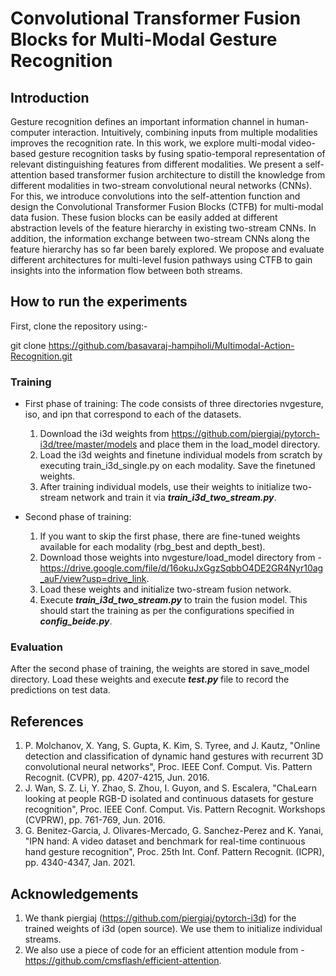 # Convolutional Transformer Fusion Blocks for Multi-Modal Gesture Recognition

## Introduction
Gesture recognition defines an important information channel in human-computer interaction. Intuitively, combining inputs from multiple modalities improves the recognition rate. In this work, we explore multi-modal video-based gesture recognition tasks by fusing spatio-temporal representation of relevant distinguishing features from different modalities. We present a self-attention based transformer fusion architecture to distill the knowledge from different modalities in two-stream convolutional neural networks (CNNs). For this, we introduce convolutions into the self-attention function and design the Convolutional Transformer Fusion Blocks (CTFB) for multi-modal data fusion. These fusion blocks can be easily added at different abstraction levels of the feature hierarchy in existing two-stream CNNs. In addition, the information exchange between two-stream CNNs along the feature hierarchy has so far been barely explored. We propose and evaluate different architectures for multi-level fusion pathways using CTFB to gain insights into the information flow between both streams.

## How to run the experiments
First, clone the repository using:-

git clone https://github.com/basavaraj-hampiholi/Multimodal-Action-Recognition.git

### Training

- First phase of training:
   The code consists of three directories nvgesture, iso, and ipn that correspond to each of the datasets.
   1. Download the i3d weights from https://github.com/piergiaj/pytorch-i3d/tree/master/models and place them in the load_model directory. 
   2. Load the i3d weights and finetune individual models from scratch by executing train_i3d_single.py on each modality. Save the finetuned weights.
   3. After training individual models, use their weights to initialize two-stream network and train it via <b><i>train_i3d_two_stream.py</i></b>.
      
- Second phase of training:  
   1. If you want to skip the first phase, there are fine-tuned weights available for each modality (rbg_best and depth_best).
   2. Download those weights into nvgesture/load_model directory from - 
      https://drive.google.com/file/d/16okuJxGgzSqbbO4DE2GR4Nyr10ag_auF/view?usp=drive_link.
   3. Load these weights and initialize two-stream fusion network. 
   4. Execute <b><i>train_i3d_two_stream.py</i></b> to train the fusion model.
      This should start the training as per the configurations specified in <b><i>config_beide.py</i></b>.

### Evaluation

After the second phase of training, the weights are stored in save_model directory.
Load these weights and execute <b><i>test.py</i></b> file to record the predictions on test data.


## References
1. P. Molchanov, X. Yang, S. Gupta, K. Kim, S. Tyree, and J. Kautz, "Online detection and classification of dynamic hand gestures with recurrent 3D convolutional neural networks", Proc. IEEE Conf. Comput. Vis. Pattern Recognit. (CVPR), pp. 4207-4215, Jun. 2016.
2. J. Wan, S. Z. Li, Y. Zhao, S. Zhou, I. Guyon, and S. Escalera, "ChaLearn looking at people RGB-D isolated and continuous datasets for gesture recognition", Proc. IEEE Conf. Comput. Vis. Pattern Recognit. Workshops (CVPRW), pp. 761-769, Jun. 2016.
3. G. Benitez-Garcia, J. Olivares-Mercado, G. Sanchez-Perez and K. Yanai, "IPN hand: A video dataset and benchmark for real-time continuous hand gesture recognition", Proc. 25th Int. Conf. Pattern Recognit. (ICPR), pp. 4340-4347, Jan. 2021.
   
## Acknowledgements
1. We thank piergiaj (https://github.com/piergiaj/pytorch-i3d) for the trained weights of i3d (open source). We use them to initialize individual streams.
2. We also use a piece of code for an efficient attention module from - https://github.com/cmsflash/efficient-attention. 
